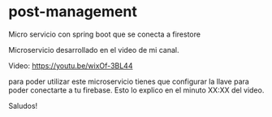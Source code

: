 # post-management
Micro servicio con spring boot que se conecta a firestore

Microservicio desarrollado en el video de mi canal.

Video:  https://youtu.be/wixOf-3BL44

para poder utilizar este microservicio  tienes que configurar la llave para poder conectarte a tu firebase. Esto lo explico en el minuto XX:XX del video.

Saludos!
